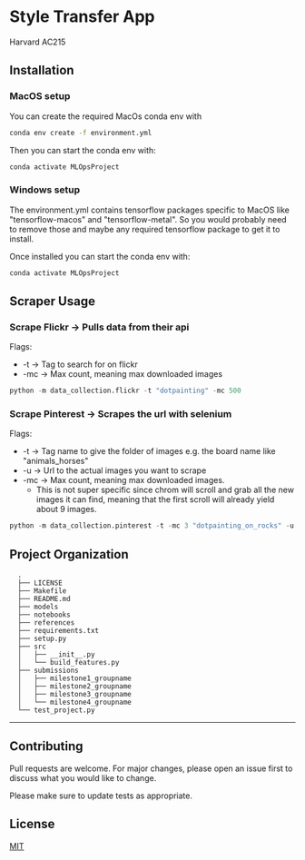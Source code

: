 Style Transfer App
==============================
Harvard AC215



## Installation

### MacOS setup

You can create the required MacOs conda env with

```bash
conda env create -f environment.yml
```

Then you can start the conda env with:

```bash
conda activate MLOpsProject
```

### Windows setup
The environment.yml contains tensorflow packages specific to MacOS like "tensorflow-macos" and "tensorflow-metal". So you would probably need to remove those and maybe any required tensorflow package to get it to install.

Once installed you can start the conda env with:

```bash
conda activate MLOpsProject
```



## Scraper Usage

### Scrape Flickr -> Pulls data from their api

Flags:
* -t -> Tag to search for on flickr
* -mc -> Max count, meaning max downloaded images

```python
python -m data_collection.flickr -t "dotpainting" -mc 500
```

### Scrape Pinterest -> Scrapes the url with selenium

Flags:
* -t -> Tag name to give the folder of images e.g. the board name like "animals_horses"
* -u -> Url to the actual images you want to scrape
* -mc -> Max count, meaning max downloaded images. 
  - This is not super specific since chrom will scroll and grab all the new images it can find, meaning that the first scroll will already yield about 9 images.


```python
python -m data_collection.pinterest -t -mc 3 "dotpainting_on_rocks" -u "https://nl.pinterest.com/ideas/architecture/918105274631/"
```





Project Organization
------------
      .
      ├── LICENSE
      ├── Makefile
      ├── README.md
      ├── models
      ├── notebooks
      ├── references
      ├── requirements.txt
      ├── setup.py
      ├── src
      │   ├── __init__.py
      │   └── build_features.py
      ├── submissions
      │   ├── milestone1_groupname
      │   ├── milestone2_groupname
      │   ├── milestone3_groupname
      │   └── milestone4_groupname
      └── test_project.py

--------



## Contributing
Pull requests are welcome. For major changes, please open an issue first to discuss what you would like to change.

Please make sure to update tests as appropriate.

## License
[MIT](https://choosealicense.com/licenses/mit/)